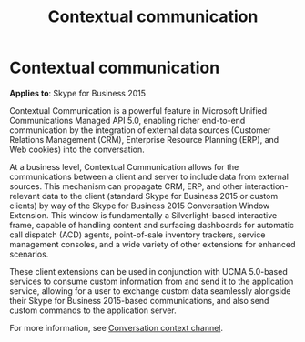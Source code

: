 ﻿---
title: Contextual communication
TOCTitle: Contextual communication
ms:assetid: 6fe0e2a4-5546-41bb-87ae-2201aa32ae73
ms:mtpsurl: https://msdn.microsoft.com/library/Dn465927(v=office.16)
ms:contentKeyID: 65239807
ms.date: 07/27/2015
mtps_version: v=office.16
---

# Contextual communication


**Applies to**: Skype for Business 2015

Contextual Communication is a powerful feature in Microsoft Unified Communications Managed API 5.0, enabling richer end-to-end communication by the integration of external data sources (Customer Relations Management (CRM), Enterprise Resource Planning (ERP), and Web cookies) into the conversation.

At a business level, Contextual Communication allows for the communications between a client and server to include data from external sources. This mechanism can propagate CRM, ERP, and other interaction-relevant data to the client (standard Skype for Business 2015 or custom clients) by way of the Skype for Business 2015 Conversation Window Extension. This window is fundamentally a Silverlight-based interactive frame, capable of handling content and surfacing dashboards for automatic call dispatch (ACD) agents, point-of-sale inventory trackers, service management consoles, and a wide variety of other extensions for enhanced scenarios.

These client extensions can be used in conjunction with UCMA 5.0-based services to consume custom information from and send it to the application service, allowing for a user to exchange custom data seamlessly alongside their Skype for Business 2015-based communications, and also send custom commands to the application server.

For more information, see [Conversation context channel](conversation-context-channel.md).

